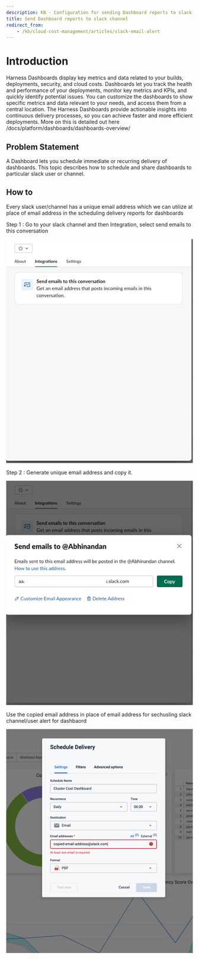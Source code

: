 ```yaml
---
description: KB - Configuration for sending Dashboard reports to slack channel/user.
title: Send Dashboard reports to slack channel
redirect_from:
    - /kb/cloud-cost-management/articles/slack-email-alert
---
```


# Introduction

Harness Dashboards display key metrics and data related to your builds, deployments, security, and cloud costs. Dashboards let you track the health and performance of your deployments, monitor key metrics and KPIs, and quickly identify potential issues. You can customize the dashboards to show specific metrics and data relevant to your needs, and access them from a central location. The Harness Dashboards provide actionable insights into continuous delivery processes, so you can achieve faster and more efficient deployments.
More on this is detailed out here /docs/platform/dashboards/dashboards-overview/

## Problem Statement

A Dashboard lets you schedule immediate or recurring delivery of dashboards. This topic describes how to schedule and share dashboards to particular slack user or channel.


## How to

Every slack user/channel has a unique email address which we can utilize at place of email address in the scheduling delivery reports for dashboards

Step 1 : Go to your slack channel and then Integration, select send emails to this conversation

![](./static/slack.png)

Step 2 : Generate unique email address and copy it.

![](./static/slackemail.png)

Use the copied email address in place of email address for sechusling slack channel/user alert for dashbaord

![](./static/email.png)